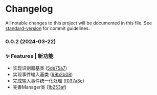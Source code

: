 # Changelog

All notable changes to this project will be documented in this file. See [standard-version](https://github.com/conventional-changelog/standard-version) for commit guidelines.

### 0.0.2 (2024-03-22)


### ✨ Features | 新功能

* 实现识别器基类 ([5de75a7](https://github.com/SunWind2000/TouchFusion/commit/5de75a7cd90e9d1e3cbd6a36afb82a3e2dcb9952))
* 实现事件输入基类 ([99b2b08](https://github.com/SunWind2000/TouchFusion/commit/99b2b082eceadbfae2625c3624d6fc161abfe04f))
* 完成输入事件统一化处理 ([f037a3e](https://github.com/SunWind2000/TouchFusion/commit/f037a3e471a644232eca90a84280855609c4359a))
* 完善Manager类 ([1b253af](https://github.com/SunWind2000/TouchFusion/commit/1b253af32b0fe97c8f25ed04c396ce35e6586a58))
